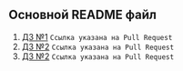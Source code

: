 ## Основной README файл
1. [ДЗ №1](https://github.com/DelsinRow/ylab/pull/1/files) ```Ссылка указана на Pull Request```
2. [ДЗ №2](https://github.com/DelsinRow/ylab/pull/2/files) ```Ссылка указана на Pull Request```
3. [ДЗ №2](https://github.com/DelsinRow/ylab/pull/3/files) ```Ссылка указана на Pull Request```
